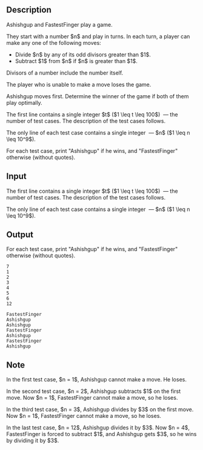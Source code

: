 ## Description

<div><p>Ashishgup and FastestFinger play a game. </p><p>They start with a number $n$ and play in turns. In each turn, a player can make <span class="tex-font-style-bf">any one</span> of the following moves:</p><ul> <li> Divide $n$ by any of its odd divisors greater than $1$. </li><li> Subtract $1$ from $n$ if $n$ is greater than $1$. </li></ul><p>Divisors of a number include the number itself.</p><p>The player who is <span class="tex-font-style-bf">unable to make a move</span> loses the game.</p><p>Ashishgup moves first. Determine the winner of the game if both of them play optimally.</p></div><div class="input-specification"><p>The first line contains a single integer $t$ ($1 \leq t \leq 100$) &nbsp;— the number of test cases. The description of the test cases follows.</p><p>The only line of each test case contains a single integer &nbsp;— $n$ ($1 \leq n \leq 10^9$).</p></div><div class="output-specification"><p>For each test case, print "<span class="tex-font-style-tt">Ashishgup</span>" if he wins, and "<span class="tex-font-style-tt">FastestFinger</span>" otherwise (without quotes).</p></div>

## Input

<p>The first line contains a single integer $t$ ($1 \leq t \leq 100$) &nbsp;— the number of test cases. The description of the test cases follows.</p><p>The only line of each test case contains a single integer &nbsp;— $n$ ($1 \leq n \leq 10^9$).</p>

## Output

<p>For each test case, print "<span class="tex-font-style-tt">Ashishgup</span>" if he wins, and "<span class="tex-font-style-tt">FastestFinger</span>" otherwise (without quotes).</p>





```input1
7
1
2
3
4
5
6
12
```




```output1
FastestFinger
Ashishgup
Ashishgup
FastestFinger
Ashishgup
FastestFinger
Ashishgup
```



## Note

<p>In the first test case, $n = 1$, Ashishgup cannot make a move. He loses.</p><p>In the second test case, $n = 2$, Ashishgup subtracts $1$ on the first move. Now $n = 1$, FastestFinger cannot make a move, so he loses.</p><p>In the third test case, $n = 3$, Ashishgup divides by $3$ on the first move. Now $n = 1$, FastestFinger cannot make a move, so he loses.</p><p>In the last test case, $n = 12$, Ashishgup divides it by $3$. Now $n = 4$, FastestFinger is forced to subtract $1$, and Ashishgup gets $3$, so he wins by dividing it by $3$.</p>
